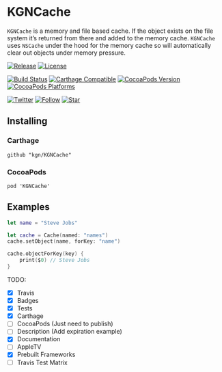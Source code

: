 # KGNCache

`KGNCache` is a memory and file based cache. If the object exists on the file system it’s returned from there and added to the memory cache. `KGNCache` uses `NSCache` under the hood for the memory cache so will automatically clear out objects under memory pressure.

[![Release](https://img.shields.io/github/release/kgn/KGNCache.svg)](/releases)
[![License](http://img.shields.io/badge/License-MIT-lightgrey.svg)](/LICENSE)

[![Build Status](https://travis-ci.org/kgn/KGNCache.svg)](https://travis-ci.org/kgn/KGNCache)
[![Carthage Compatible](https://img.shields.io/badge/Carthage-Compatible-4BC51D.svg)](https://github.com/Carthage/Carthage)
[![CocoaPods Version](https://img.shields.io/cocoapods/v/KGNCache.svg)](https://cocoapods.org/pods/KGNCache)
[![CocoaPods Platforms](https://img.shields.io/cocoapods/p/KGNCache.svg)](https://cocoapods.org/pods/KGNCache)

[![Twitter](https://img.shields.io/badge/Twitter-@iamkgn-55ACEE.svg)](http://twitter.com/iamkgn)
[![Follow](https://img.shields.io/github/followers/kgn.svg?style=social&label=Follow%20%40kgn)](https://github.com/kgn)
[![Star](https://img.shields.io/github/stars/kgn/KGNCache.svg?style=social&label=Star)](https://github.com/kgn/KGNCache)

## Installing

### Carthage
```
github "kgn/KGNCache"
```

### CocoaPods
```
pod 'KGNCache'
```

## Examples

``` Swift
let name = "Steve Jobs"

let cache = Cache(named: "names")
cache.setObject(name, forKey: "name")

cache.objectForKey(key) {
    print($0) // Steve Jobs
}
```

TODO:
- [X] Travis
- [X] Badges
- [X] Tests
- [X] Carthage
- [ ] CocoaPods (Just need to publish)
- [ ] Description (Add expiration example)
- [X] Documentation
- [ ] AppleTV
- [X] Prebuilt Frameworks
- [ ] Travis Test Matrix
